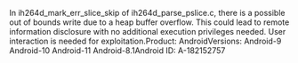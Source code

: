 In ih264d_mark_err_slice_skip of ih264d_parse_pslice.c, there is a possible out of bounds write due to a heap buffer overflow. This could lead to remote information disclosure with no additional execution privileges needed. User interaction is needed for exploitation.Product: AndroidVersions: Android-9 Android-10 Android-11 Android-8.1Android ID: A-182152757